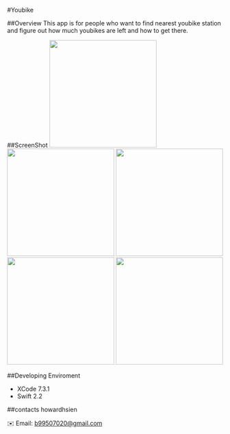#Youbike

##Overview
This app is for people who want to find nearest youbike station and figure out how much youbikes are left and how to get there.

##ScreenShot
<img src="http://imgur.com/EQ4uzud.png" width="250">
<img src="http://imgur.com/ykpxDJk.png" width="250">
<img src="http://imgur.com/vKFCpoe.png" width="250">
<img src="http://imgur.com/bYktgOn.png" width="250">
<img src="http://imgur.com/yc2G13O.png" width="250">


##Developing Enviroment
* XCode 7.3.1
* Swift 2.2

##contacts
howardhsien

✉️ Email: [b99507020@gmail.com](mailto:b99507020@gmail.com)